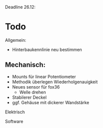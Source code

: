 Deadline 26.12:

# Todo

Allgemein:
- Hinterbaukennlinie neu bestimmen 

## Mechanisch:
- Mounts für linear Potentiometer
- Methodik überlegen Wiederholgenauigkeit
- Neues sensor für fox36
    - Welle drehen
- Stabilerer Deckel
- ggf. Gehäuse mit dickerer Wandstärke

Elektrisch

Software
